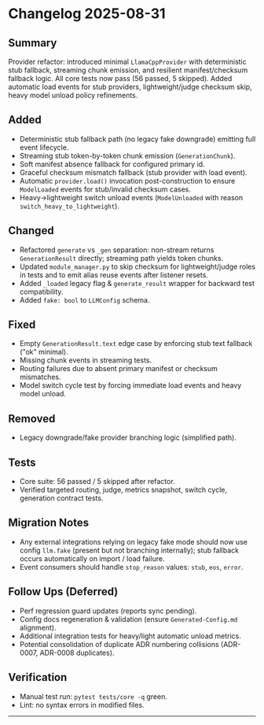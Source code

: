 # Changelog 2025-08-31

## Summary

Provider refactor: introduced minimal `LlamaCppProvider` with deterministic stub fallback, streaming chunk emission, and resilient manifest/checksum fallback logic. All core tests now pass (56 passed, 5 skipped). Added automatic load events for stub providers, lightweight/judge checksum skip, heavy model unload policy refinements.

## Added

- Deterministic stub fallback path (no legacy fake downgrade) emitting full event lifecycle.
- Streaming stub token-by-token chunk emission (`GenerationChunk`).
- Soft manifest absence fallback for configured primary id.
- Graceful checksum mismatch fallback (stub provider with load event).
- Automatic `provider.load()` invocation post-construction to ensure `ModelLoaded` events for stub/invalid checksum cases.
- Heavy→lightweight switch unload events (`ModelUnloaded` with reason `switch_heavy_to_lightweight`).

## Changed

- Refactored `generate` vs `_gen` separation: non-stream returns `GenerationResult` directly; streaming path yields token chunks.
- Updated `module_manager.py` to skip checksum for lightweight/judge roles in tests and to emit alias reuse events after listener resets.
- Added `_loaded` legacy flag & `generate_result` wrapper for backward test compatibility.
- Added `fake: bool` to `LLMConfig` schema.

## Fixed

- Empty `GenerationResult.text` edge case by enforcing stub text fallback ("ok" minimal).
- Missing chunk events in streaming tests.
- Routing failures due to absent primary manifest or checksum mismatches.
- Model switch cycle test by forcing immediate load events and heavy model unload.

## Removed

- Legacy downgrade/fake provider branching logic (simplified path).

## Tests

- Core suite: 56 passed / 5 skipped after refactor.
- Verified targeted routing, judge, metrics snapshot, switch cycle, generation contract tests.

## Migration Notes

- Any external integrations relying on legacy fake mode should now use config `llm.fake` (present but not branching internally); stub fallback occurs automatically on import / load failure.
- Event consumers should handle `stop_reason` values: `stub`, `eos`, `error`.

## Follow Ups (Deferred)

- Perf regression guard updates (reports sync pending).
- Config docs regeneration & validation (ensure `Generated-Config.md` alignment).
- Additional integration tests for heavy/light automatic unload metrics.
- Potential consolidation of duplicate ADR numbering collisions (ADR-0007, ADR-0008 duplicates).

## Verification

- Manual test run: `pytest tests/core -q` green.
- Lint: no syntax errors in modified files.

---
